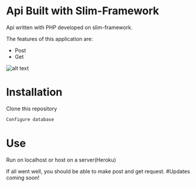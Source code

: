 # Api Built with Slim-Framework
Api written with PHP developed on slim-framework.

The features of this application are:
- Post
- Get

![alt text](https://avatars1.githubusercontent.com/u/19392238?s=400&u=fda3213836aa4da7cd4d0f9c0ab5a9a2eeca2be5&v=4)

# Installation
Clone this repository
```bash
Configure database
```

# Use
Run on localhost or host on a server(Heroku) 

If all went well, you should be able to make post and get request.
#Updates coming soon!

